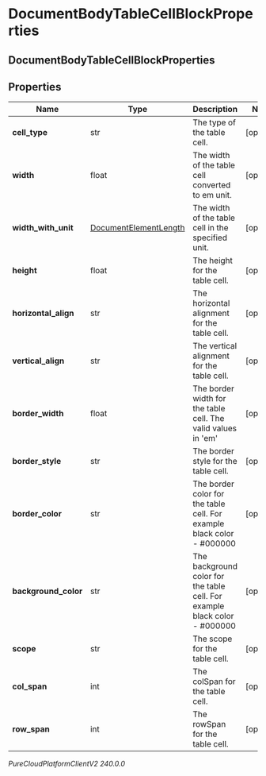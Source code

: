 # DocumentBodyTableCellBlockProperties

## DocumentBodyTableCellBlockProperties

## Properties

|Name | Type | Description | Notes|
|------------ | ------------- | ------------- | -------------|
| **cell_type** | str | The type of the table cell. | [optional] |
| **width** | float | The width of the table cell converted to em unit. | [optional] |
| **width_with_unit** | [DocumentElementLength](DocumentElementLength) | The width of the table cell in the specified unit. | [optional] |
| **height** | float | The height for the table cell. | [optional] |
| **horizontal_align** | str | The horizontal alignment for the table cell. | [optional] |
| **vertical_align** | str | The vertical alignment for the table cell. | [optional] |
| **border_width** | float | The border width for the table cell. The valid values in &#39;em&#39; | [optional] |
| **border_style** | str | The border style for the table cell. | [optional] |
| **border_color** | str | The border color for the table cell. For example black color - #000000 | [optional] |
| **background_color** | str | The background color for the table cell. For example black color - #000000 | [optional] |
| **scope** | str | The scope for the table cell. | [optional] |
| **col_span** | int | The colSpan for the table cell. | [optional] |
| **row_span** | int | The rowSpan for the table cell. | [optional] |



_PureCloudPlatformClientV2 240.0.0_
